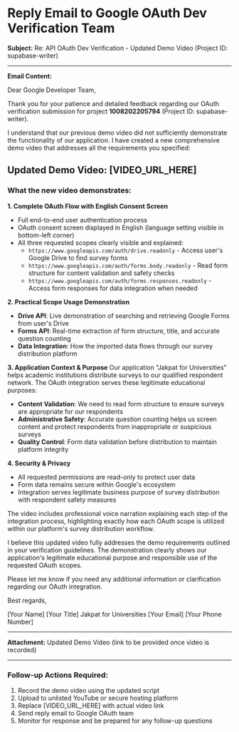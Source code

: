 # Reply Email to Google OAuth Dev Verification Team

**Subject:** Re: API OAuth Dev Verification - Updated Demo Video (Project ID: supabase-writer)

---

**Email Content:**

Dear Google Developer Team,

Thank you for your patience and detailed feedback regarding our OAuth verification submission for project **1008202205794** (Project ID: supabase-writer).

I understand that our previous demo video did not sufficiently demonstrate the functionality of our application. I have created a new comprehensive demo video that addresses all the requirements you specified:

## Updated Demo Video: [VIDEO_URL_HERE]

### What the new video demonstrates:

**1. Complete OAuth Flow with English Consent Screen**
- Full end-to-end user authentication process
- OAuth consent screen displayed in English (language setting visible in bottom-left corner)
- All three requested scopes clearly visible and explained:
  - `https://www.googleapis.com/auth/drive.readonly` - Access user's Google Drive to find survey forms
  - `https://www.googleapis.com/auth/forms.body.readonly` - Read form structure for content validation and safety checks
  - `https://www.googleapis.com/auth/forms.responses.readonly` - Access form responses for data integration when needed

**2. Practical Scope Usage Demonstration**
- **Drive API**: Live demonstration of searching and retrieving Google Forms from user's Drive
- **Forms API**: Real-time extraction of form structure, title, and accurate question counting
- **Data Integration**: How the imported data flows through our survey distribution platform

**3. Application Context & Purpose**
Our application "Jakpat for Universities" helps academic institutions distribute surveys to our qualified respondent network. The OAuth integration serves these legitimate educational purposes:

- **Content Validation**: We need to read form structure to ensure surveys are appropriate for our respondents
- **Administrative Safety**: Accurate question counting helps us screen content and protect respondents from inappropriate or suspicious surveys
- **Quality Control**: Form data validation before distribution to maintain platform integrity

**4. Security & Privacy**
- All requested permissions are read-only to protect user data
- Form data remains secure within Google's ecosystem
- Integration serves legitimate business purpose of survey distribution with respondent safety measures

The video includes professional voice narration explaining each step of the integration process, highlighting exactly how each OAuth scope is utilized within our platform's survey distribution workflow.

I believe this updated video fully addresses the demo requirements outlined in your verification guidelines. The demonstration clearly shows our application's legitimate educational purpose and responsible use of the requested OAuth scopes.

Please let me know if you need any additional information or clarification regarding our OAuth integration.

Best regards,

[Your Name]
[Your Title]
Jakpat for Universities
[Your Email]
[Your Phone Number]

---

**Attachment:** Updated Demo Video (link to be provided once video is recorded)

---

### Follow-up Actions Required:
1. Record the demo video using the updated script
2. Upload to unlisted YouTube or secure hosting platform
3. Replace [VIDEO_URL_HERE] with actual video link
4. Send reply email to Google OAuth team
5. Monitor for response and be prepared for any follow-up questions